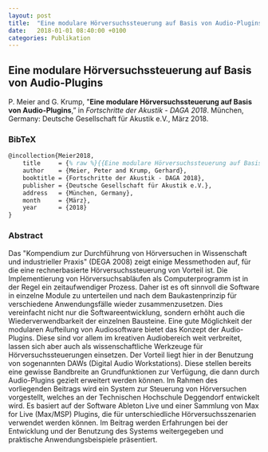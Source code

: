 ```yaml
---
layout: post
title:  "Eine modulare Hörversuchssteuerung auf Basis von Audio-Plugins"
date:   2018-01-01 08:40:00 +0100
categories: Publikation
---
```

## Eine modulare Hörversuchssteuerung auf Basis von Audio-Plugins

P. Meier and G. Krump, "**Eine modulare Hörversuchssteuerung auf Basis von Audio-Plugins**,” in *Fortschritte der Akustik - DAGA 2018*. München, Germany: Deutsche Gesellschaft für Akustik e.V., März 2018.

### BibTeX

```latex
@incollection{Meier2018,
    title     = {% raw %}{{Eine modulare Hörversuchssteuerung auf Basis von Audio-Plugins}}{% endraw %},
    author    = {Meier, Peter and Krump, Gerhard},
    booktitle = {Fortschritte der Akustik - DAGA 2018},
    publisher = {Deutsche Gesellschaft für Akustik e.V.},
    address   = {München, Germany},
    month     = {März},
    year      = {2018}
}
```

### Abstract

Das "Kompendium zur Durchführung von Hörversuchen in Wissenschaft und industrieller Praxis" (DEGA 2008) zeigt einige Messmethoden auf, für die eine rechnerbasierte Hörversuchssteuerung von Vorteil ist. Die Implementierung von Hörversuchsabläufen als Computerprogramm ist in der Regel ein zeitaufwendiger Prozess. Daher ist es oft sinnvoll die Software in einzelne Module zu unterteilen und nach dem Baukastenprinzip für verschiedene Anwendungsfälle wieder zusammenzusetzen. Dies vereinfacht nicht nur die Softwareentwicklung, sondern erhöht auch die Wiederverwendbarkeit der einzelnen Bausteine. Eine gute Möglichkeit der modularen Aufteilung von Audiosoftware bietet das Konzept der Audio-Plugins. Diese sind vor allem im kreativen Audiobereich weit verbreitet, lassen sich aber auch als wissenschaftliche Werkzeuge für Hörversuchssteuerungen einsetzen. Der Vorteil liegt hier in der Benutzung von sogenannten DAWs (Digital Audio Workstations). Diese stellen bereits eine gewisse Bandbreite an Grundfunktionen zur Verfügung, die dann durch Audio-Plugins gezielt erweitert werden können. Im Rahmen des vorliegenden Beitrags wird ein System zur Steuerung von Hörversuchen vorgestellt, welches an der Technischen Hochschule Deggendorf entwickelt wird. Es basiert auf der Software Ableton Live und einer Sammlung von Max for Live (Max/MSP) Plugins, die für unterschiedliche Hörversuchsszenarien verwendet werden können. Im Beitrag werden Erfahrungen bei der Entwicklung und der Benutzung des Systems weitergegeben und praktische Anwendungsbeispiele präsentiert.
